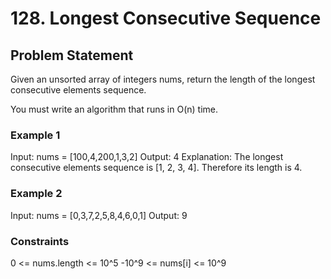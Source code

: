 # 128. Longest Consecutive Sequence

## Problem Statement

Given an unsorted array of integers nums, return the length of the longest consecutive elements sequence.

You must write an algorithm that runs in O(n) time.

### Example 1

Input: nums = [100,4,200,1,3,2]
Output: 4
Explanation: The longest consecutive elements sequence is [1, 2, 3, 4]. Therefore its length is 4.

### Example 2

Input: nums = [0,3,7,2,5,8,4,6,0,1]
Output: 9

### Constraints

0 <= nums.length <= 10^5
-10^9 <= nums[i] <= 10^9
